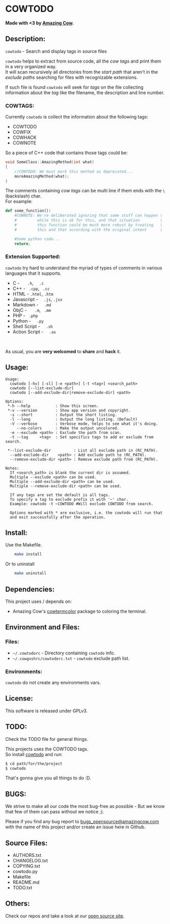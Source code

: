 # COWTODO

**Made with <3 by [Amazing Cow](http://www.amazingcow.com).**



<!-- ####################################################################### -->
<!-- ####################################################################### -->

## Description:

```cowtodo``` - Search and display tags in source files

```cowtodo``` helps to extract from source code, all the _cow tags_ and 
print them in a very organized way.   
It will scan recursively all directories from the _start path_ that aren't 
in the _exclude paths_ searching for files with recognizable extensions.   

If such file is found ```cowtodo``` will seek for _tags_ on the file collecting
information about the _tag_ like the filename, the description and line number.


### COWTAGS:

Currently ```cowtodo``` is collect the information about the following tags:

* COWTODO
* COWFIX
* COWHACK
* COWNOTE

So a piece of C++ code that contains those tags could be:

```c++
void SomeClass::AmazingMethod(int what)
{
    //COWTODO: We must mark this method as deprecated...
    moreAmazingMethod(what);
}
```

The comments containing _cow tags_ can be multi line if them ends with the ```\```
(backslash) char.    
For example:

```python
def some_function():
    #COWNOTE: We're deliberated ignoring that some stuff can happen \
    #         while this is ok for this, and that situation         \
    #         this function could be much more robust by treating   \
    #         this and that according with the original intent      \

    #Some python code...
    return;
```

### Extension Supported:

```cowtodo``` try hard to understand the myriad of types of comments in various
languages that it supports. 

* C            - ```   .h```, ```  .c``` 
* C++          - ``` .cpp```, ``` .cc``` 
* HTML         - ```.html```, ```.htm``` 
* Javascript   - ```  .js```, ```.jsx``` 
* Markdown     - ```  .md```             
* ObjC         - ```   .m```, ``` .mm``` 
* PHP          - ``` .php```             
* Python       - ```  .py```             
* Shell Script - ```  .sh```             
* Action Script - ```  .as```             

<br>

As usual, you are **very welcomed** to **share** and **hack** it.


<!-- ####################################################################### -->
<!-- ####################################################################### -->

## Usage:

``` 
Usage:
  cowtodo [-hv] [-sl] [-e <path>] [-t <tag>] <search_path>
  cowtodo [--list-exclude-dir]
  cowtodo [--add-exclude-dir|remove-exclude-dir] <path>

Options:
 *-h --help           : Show this screen.
 *-v --version        : Show app version and copyright.
  -s --short          : Output the short listing.
  -l --long           : Output the long listing. (Default)
  -V --verbose        : Verbose mode, helps to see what it's doing.
     --no-colors      : Make the output uncolored.
  -e --exclude <path> : Exclude the path from scan.
  -t --tag     <tag>  : Set specifics tags to add or exclude from search.

 *--list-exclude-dir          : List all exclude path in (RC_PATH).
  --add-exclude-dir    <path> : Add exclude path to (RC_PATH).
  --remove-exclude-dir <path> : Remove exclude path from (RC_PATH).

Notes:
  If <search_path> is blank the current dir is assumed.
  Multiple --exclude <path> can be used.
  Multiple --add-exclude-dir <path> can be used.
  Multiple --remove-exclude-dir <path> can be used.

  If any tags are set the default is all tags.
  To specify a tag to exclude prefix it with '~' char.
  Example: cowtodo -t ~COWTODO #Will exclude COWTODO from search.

  Options marked with * are exclusive, i.e. the cowtodo will run that
  and exit successfully after the operation.

```



<!-- ####################################################################### -->
<!-- ####################################################################### -->

## Install:

Use the Makefile.

``` bash
    make install
```

Or to uninstall

``` bash
    make uninstall
```



<!-- ####################################################################### -->
<!-- ####################################################################### -->

## Dependencies:

This project uses / depends on:

* Amazing Cow's 
[cowtermcolor](http://www.github.com/AmazingCow-Libs/cowtermcolor_py/)
package to coloring the terminal.



<!-- ####################################################################### -->
<!-- ####################################################################### -->

## Environment and Files: 

### Files:

* ```~/.cowtodorc``` - Directory containing ```cowtodo``` info.
* ```~/.cowgoshrc/cowtodorc.txt``` - ```cowtodo``` exclude path list.

### Environments:

```cowtodo``` do not create any environments vars.



<!-- ####################################################################### -->
<!-- ####################################################################### -->

## License:

This software is released under GPLv3.



<!-- ####################################################################### -->
<!-- ####################################################################### -->

## TODO:

Check the TODO file for general things.

This projects uses the COWTODO tags.   
So install [cowtodo](https://github.com/AmazingCow-Tools/COWTODO/) and run:

``` bash
$ cd path/for/the/project
$ cowtodo 
```

That's gonna give you all things to do :D.



<!-- ####################################################################### -->
<!-- ####################################################################### -->

## BUGS:

We strive to make all our code the most bug-free as possible - But we know 
that few of them can pass without we notice ;).

Please if you find any bug report to [bugs_opensource@amazingcow.com]() 
with the name of this project and/or create an issue here in Github.



<!-- ####################################################################### -->
<!-- ####################################################################### -->

## Source Files:

* AUTHORS.txt
* CHANGELOG.txt
* COPYING.txt
* cowtodo.py
* Makefile
* README.md
* TODO.txt



<!-- ####################################################################### -->
<!-- ####################################################################### -->

## Others:
Check our repos and take a look at our [open source site](http://opensource.amazingcow.com).
